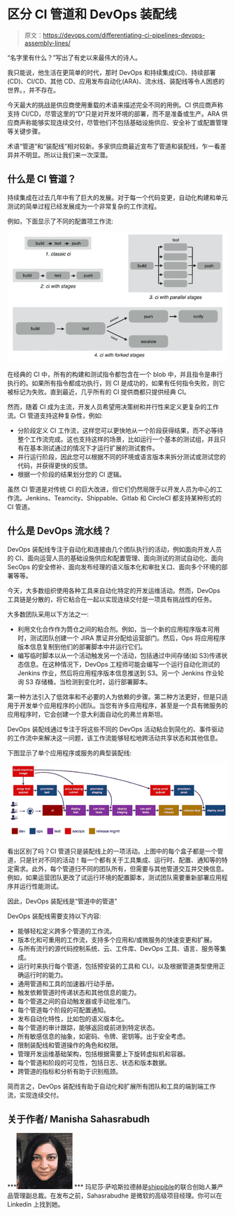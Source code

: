 # 区分 CI 管道和 DevOps 装配线

> 原文：<https://devops.com/differentiating-ci-pipelines-devops-assembly-lines/>

“名字里有什么？”写出了有史以来最伟大的诗人。

我只能说，他生活在更简单的时代，那时 DevOps 和持续集成(CI)、持续部署(CD)、CI/CD、其他 CD、应用发布自动化(ARA)、流水线、装配线等令人困惑的世界。，并不存在。

今天最大的挑战是供应商使用重载的术语来描述完全不同的用例。CI 供应商声称支持 CI/CD，尽管这里的“D”只是对开发环境的部署，而不是准备或生产。ARA 供应商声称能够实现连续交付，尽管他们不包括基础设施供应、安全补丁或配置管理等关键步骤。

术语“管道”和“装配线”相对较新。多家供应商最近宣布了管道和装配线，乍一看差异并不明显。所以让我们来一次深潜。

## **什么是 CI 管道？**

持续集成在过去几年中有了巨大的发展。对于每一个代码变更，自动化构建和单元测试的简单过程已经发展成为一个非常复杂的工作流程。

例如，下面显示了不同的配置项工作流:

![](img/16ac3b96b0cd6f256aa91f72307197dd.png)

在经典的 CI 中，所有的构建和测试指令都包含在一个 blob 中，并且指令是串行执行的。如果所有指令都成功执行，则 CI 是成功的，如果有任何指令失败，则它被标记为失败。直到最近，几乎所有的 CI 提供商都只提供经典 CI。

然而，随着 CI 成为主流，开发人员希望用决策树和并行性来定义更复杂的工作流。CI 管道支持这种复杂性，例如:

*   分阶段定义 CI 工作流，这样您可以更快地从一个阶段获得结果，而不必等待整个工作流完成。这也支持这样的场景，比如运行一个基本的测试组，并且只有在基本测试通过的情况下才运行扩展的测试套件。
*   并行运行阶段，因此您可以根据不同的环境或语言版本来拆分测试或测试您的代码，并获得更快的反馈。
*   根据一个阶段的结果划分您的 CI 逻辑。

虽然 CI 管道是对传统 CI 的巨大改进，但它们仍然局限于以开发人员为中心的工作流。Jenkins、Teamcity、Shippable、Gitlab 和 CircleCI 都支持某种形式的 CI 管道。

## **什么是 DevOps 流水线？**

DevOps 装配线专注于自动化和连接由几个团队执行的活动，例如面向开发人员的 CI、面向运营人员的基础设施供应和配置管理、面向测试的测试自动化、面向 SecOps 的安全修补、面向发布经理的语义版本化和审批关口、面向多个环境的部署等等。

今天，大多数组织使用各种工具来自动化特定的开发运维活动。然而，DevOps 工具链是分散的，将它粘合在一起以实现连续交付是一项具有挑战性的任务。

大多数团队采用以下方法之一:

*   利用文化合作作为筒仓之间的粘合剂。例如，当一个新的应用程序版本可用时，测试团队创建一个 JIRA 票证并分配给运营部门。然后，Ops 将应用程序版本信息复制到他们的部署脚本中并运行它们。
*   编写临时脚本以从一个活动触发另一个活动，包括通过中间存储(如 S3)传递状态信息。在这种情况下，DevOps 工程师可能会编写一个运行自动化测试的 Jenkins 作业，然后将应用程序版本信息推送到 S3。另一个 Jenkins 作业轮询 S3 存储桶，当检测到变化时，运行部署脚本。

第一种方法引入了低效率和不必要的人为依赖的步骤。第二种方法更好，但是只适用于开发单个应用程序的小团队。当您有许多应用程序，甚至是一个具有微服务的应用程序时，它会创建一个意大利面自动化的弗兰肯斯坦。

DevOps 装配线通过专注于将这些不同的 DevOps 活动粘合到简化的、事件驱动的工作流中来解决这一问题，该工作流能够轻松地跨活动共享状态和其他信息。

下图显示了单个应用程序或服务的典型装配线:

![](img/c970439c64f433d4fcbf65b50f979ea3.png)

看出区别了吗？CI 管道只是装配线上的一项活动。上图中的每个盒子都是一个管道，只是针对不同的活动！每一个都有关于工具集成、运行时、配置、通知等的特定需求。此外，每个管道归不同的团队所有，但需要与其他管道交互并交换信息。例如，如果运营团队更改了试运行环境的配置脚本，测试团队需要重新部署应用程序并运行性能测试。

因此，DevOps 装配线是“管道中的管道”

DevOps 装配线需要支持以下内容:

*   能够轻松定义跨多个管道的工作流。
*   版本化和可重用的工作流，支持多个应用和/或微服务的快速变更和扩展。
*   与所有流行的源代码控制系统、云、工件库、DevOps 工具、语言、服务等集成。
*   运行时来执行每个管道，包括预安装的工具和 CLI，以及根据管道类型使用正确运行时的能力。
*   通用管道和工具的加速器/行动手册。
*   触发依赖管道时传递状态和其他信息的能力。
*   每个管道之间的自动触发器或手动批准门。
*   每个管道每个阶段的可配置通知。
*   发布自动化特性，比如包的语义版本化。
*   每个管道的审计跟踪，能够返回或前进到特定状态。
*   所有敏感信息的抽象，如密码、令牌、密钥等。出于安全考虑。
*   限制装配线和管道操作的角色和权限。
*   管理开发运维基础架构，包括根据需要上下旋转虚拟机和容器。
*   每个管道和阶段的可见性，包括日志、状态和版本数据。
*   跨管道的指标和分析有助于识别瓶颈。

简而言之，DevOps 装配线有助于自动化和扩展所有团队和工具的端到端工作流，实现连续交付。

## 关于作者/ Manisha Sahasrabudh

***![](img/f6bd6e533cffef9c02237c5079ccfb89.png) *** 玛尼莎·萨哈斯拉德赫是[shippible](https://www.shippable.com/)的联合创始人兼产品管理副总裁。在发布之前，Sahasrabudhe 是微软的高级项目经理。你可以在 Linkedin 上找到她。